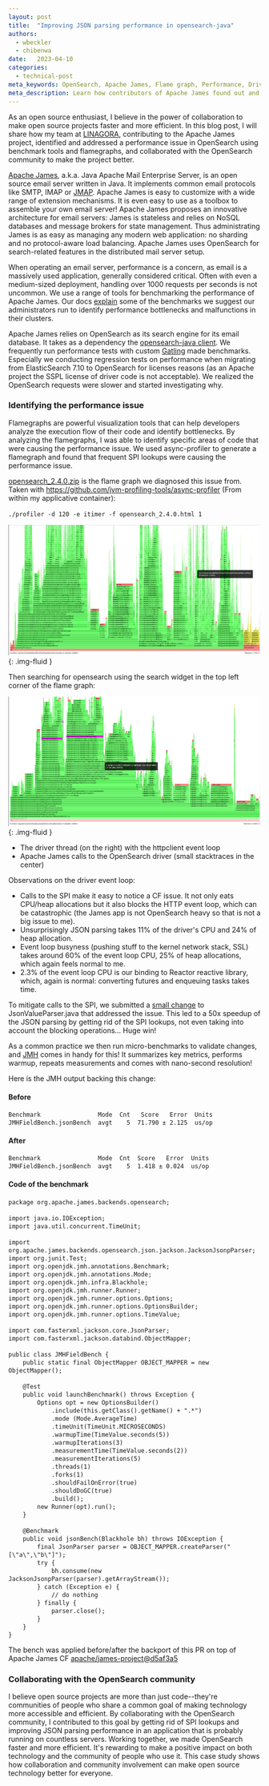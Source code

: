 ```yaml
---
layout: post
title:  "Improving JSON parsing performance in opensearch-java"
authors:
  - wbeckler
  - chibenwa
date:   2023-04-10
categories:
  - technical-post
meta_keywords: OpenSearch, Apache James, Flame graph, Performance, Driver
meta_description: Learn how contributors of Apache James found out and fixed major performance problems in OpenSearch Java driver JSON parsing.
---
```


As an open source enthusiast, I believe in the power of collaboration to make open source projects faster and more efficient. In this blog post, I will share how my team at [LINAGORA](https://linagora.com), contributing to the Apache James project, identified and addressed a performance issue in OpenSearch using benchmark tools and flamegraphs, and collaborated with the OpenSearch community to make the project better.

[Apache James](https://james.apache.org), a.k.a. Java Apache Mail Enterprise Server, is an open source email server written in Java. It implements common email protocols like SMTP, IMAP or [JMAP](https://jmap.io). Apache James is easy to customize with a wide range of extension mechanisms. It is even easy to use as a toolbox to assemble your own email server! Apache James proposes an innovative architecture for email servers: James is stateless and relies on NoSQL databases and message brokers for state management. Thus administrating James is as easy as managing any modern web application: no sharding and no protocol-aware load balancing. Apache James uses OpenSearch for search-related features in the distributed mail server setup. 

When operating an email server, performance is a concern, as email is a massively used application, generally considered critical. Often with even a medium-sized deployment, handling over 1000 requests per seconds is not uncommon. We use a range of tools for benchmarking the performance of Apache James. Our docs [explain](https://github.com/apache/james-project/blob/master/server/apps/distributed-app/docs/modules/ROOT/pages/benchmark/index.adoc) some of the benchmarks we suggest our administrators run to identify performance bottlenecks and malfunctions in their clusters.

Apache James relies on OpenSearch as its search engine for its email database. It takes as a dependency the [opensearch-java client](https://github.com/opensearch-project/opensearch-java). We frequently run performance tests with custom [Gatling](https://gatling.io/) made benchmarks. Especially we conducting regression tests on performance when migrating from ElasticSearch 7.10 to OpenSearch for licenses reasons (as an Apache project the SSPL license of driver code is not acceptable). We realized the OpenSearch requests were slower and started investigating why.

### Identifying the performance issue

Flamegraphs are powerful visualization tools that can help developers analyze the execution flow of their code and identify bottlenecks. By analyzing the flamegraphs, I was able to identify specific areas of code that were causing the performance issue. We used async-profiler to generate a flamegraph and found that frequent SPI lookups were causing the performance issue.

[opensearch_2.4.0.zip](https://github.com/opensearch-project/opensearch-java/files/10334079/opensearch_2.4.0.zip) is the flame graph we diagnosed this issue from. Taken with <https://github.com/jvm-profiling-tools/async-profiler> (From within my applicative container):

`./profiler -d 120 -e itimer -f opensearch_2.4.0.html 1`


<img src="/assets/media/blog-images/2023-04-10-opensource-perf/flame1.png" alt="Flame graph general overview"/>{: .img-fluid }


Then searching for opensearch using the search widget in the top left corner of the flame graph:

<img src="/assets/media/blog-images/2023-04-10-opensource-perf/flame2.png" alt="Flame graph: OpenSearch driver threads"/>{: .img-fluid }

-   The driver thread (on the right) with the httpclient event loop
-   Apache James calls to the OpenSearch driver (small stacktraces in the center)

Observations on the driver event loop:

-   Calls to the SPI make it easy to notice a CF issue. It not only eats CPU/heap allocations but it also blocks the HTTP event loop, which can be catastrophic (the James app is not OpenSearch heavy so that is not a big issue to me).
-   Unsurprisingly JSON parsing takes 11% of the driver's CPU and 24% of heap allocation.
-   Event loop busyness (pushing stuff to the kernel network stack, SSL) takes around 60% of the event loop CPU, 25% of heap allocations, which again feels normal to me.
-   2.3% of the event loop CPU is our binding to Reactor reactive library, which, again is normal: converting futures and enqueuing tasks takes time.

To mitigate calls to the SPI, we submitted a [small change](https://github.com/opensearch-project/opensearch-java/pull/293/files) to JsonValueParser.java that addressed the issue. This led to a 50x speedup of the JSON parsing by getting rid of the SPI lookups, not even taking into account the blocking operations... Huge win!

As a common practice we then run micro-benchmarks to validate changes, and [JMH](https://github.com/openjdk/jmh) comes in handy for this! It summarizes key metrics, performs warmup, repeats measurements and comes with nano-second resolution!

Here is the JMH output backing this change:

#### Before

```
Benchmark                Mode  Cnt   Score   Error  Units
JMHFieldBench.jsonBench  avgt    5  71.790 ± 2.125  us/op
```

#### After

```
Benchmark                Mode  Cnt  Score   Error  Units
JMHFieldBench.jsonBench  avgt    5  1.418 ± 0.024  us/op
```

#### Code of the benchmark

```
package org.apache.james.backends.opensearch;

import java.io.IOException;
import java.util.concurrent.TimeUnit;

import org.apache.james.backends.opensearch.json.jackson.JacksonJsonpParser;
import org.junit.Test;
import org.openjdk.jmh.annotations.Benchmark;
import org.openjdk.jmh.annotations.Mode;
import org.openjdk.jmh.infra.Blackhole;
import org.openjdk.jmh.runner.Runner;
import org.openjdk.jmh.runner.options.Options;
import org.openjdk.jmh.runner.options.OptionsBuilder;
import org.openjdk.jmh.runner.options.TimeValue;

import com.fasterxml.jackson.core.JsonParser;
import com.fasterxml.jackson.databind.ObjectMapper;

public class JMHFieldBench {
    public static final ObjectMapper OBJECT_MAPPER = new ObjectMapper();

    @Test
    public void launchBenchmark() throws Exception {
        Options opt = new OptionsBuilder()
            .include(this.getClass().getName() + ".*")
            .mode (Mode.AverageTime)
            .timeUnit(TimeUnit.MICROSECONDS)
            .warmupTime(TimeValue.seconds(5))
            .warmupIterations(3)
            .measurementTime(TimeValue.seconds(2))
            .measurementIterations(5)
            .threads(1)
            .forks(1)
            .shouldFailOnError(true)
            .shouldDoGC(true)
            .build();
        new Runner(opt).run();
    }

    @Benchmark
    public void jsonBench(Blackhole bh) throws IOException {
        final JsonParser parser = OBJECT_MAPPER.createParser("[\"a\",\"b\"]");
        try {
            bh.consume(new JacksonJsonpParser(parser).getArrayStream());
        } catch (Exception e) {
            // do nothing
        } finally {
            parser.close();
        }
    }
}
```

The bench was applied before/after the backport of this PR on top of Apache James CF [apache/james-project@d5af3a5](https://github.com/apache/james-project/commit/d5af3a52cd30eebf7a8fb4d8f2402920c42d5f7c)

### Collaborating with the OpenSearch community

I believe open source projects are more than just code--they're communities of people who share a common goal of making technology more accessible and efficient. By collaborating with the OpenSearch community, I contributed to this goal by getting rid of SPI lookups and improving JSON parsing performance in an application that is probably running on countless servers. Working together, we made OpenSearch faster and more efficient. It's rewarding to make a positive impact on both technology and the community of people who use it. This case study shows how collaboration and community involvement can make open source technology better for everyone.
